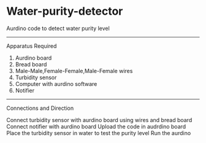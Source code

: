 # Water-purity-detector
Aurdino code to detect water purity level

-----------------------------------------
Apparatus Required
  1. Aurdino board
  2. Bread board
  3. Male-Male,Female-Female,Male-Female wires
  4. Turbidity sensor
  5. Computer with aurdino software
  6. Notifier
-----------------------------------------

Connections and Direction

Connect turbidity sensor with aurdino board using wires and bread board
Connect notifier with aurdino board
Upload the code in audrdino board
Place the turbidity sensor in water to test the purity level
Run the aurdino
